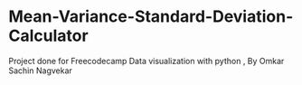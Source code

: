 # Mean-Variance-Standard-Deviation-Calculator
Project done for Freecodecamp Data visualization with python , By Omkar Sachin Nagvekar
